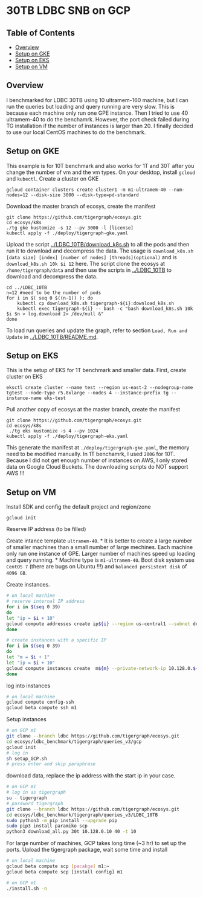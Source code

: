 # 30TB LDBC SNB on GCP
## Table of Contents
* [Overview](#Overview)
* [Setup on GKE](#Setup-on-GKE)
* [Setup on EKS](#Setup-on-EKS)
* [Setup on VM](#Setup-on-VM)

## Overview
I benchmarked for LDBC 30TB using 10 ultramem-160 machine, but I can run the queries but loading and query running are very slow. This is because each machine only run one GPE instance. Then I tried to use 40 ultramem-40 to do the benchamrk. However, the port check failed during TG installation if the number of instances is larger than 20. I finally decided to use our local CentOS machines to do the benchmark. 

## Setup on GKE
This example is for 10T benchmark and also works for 1T and 30T after you change the number of vm and the vm types.
On your desktop, install `gcloud` and `kubectl`. Create a cluster on GKE 
```
gcloud container clusters create cluster1 -m m1-ultramem-40 --num-nodes=12 --disk-size 3000 --disk-type=pd-standard
```

Download the master branch of ecosys, create the manifest 
```
git clone https://github.com/tigergraph/ecosys.git
cd ecosys/k8s
./tg gke kustomize -s 12 --pv 3000 -l [license]
kubectl apply -f ./deploy/tigergraph-gke.yaml
```
Upload the script [../LDBC_10TB/download_k8s.sh](../LDBC_10TB/download_k8s.sh) to all the pods and then run it to download and decompress the data. The usage is `download_k8s.sh [data size] [index] [number of nodes] [threads](optional)` and is `download_k8s.sh 10k $i 12` here. The script clone the ecosys at `/home/tigergraph/data` and then use the scripts in [../LDBC_10TB](../LDBC_10TB) to download and decompress the data.
```
cd ../LDBC_10TB
n=12 #need to be the number of pods
for i in $( seq 0 $((n-1)) ); do
    kubectl cp download_k8s.sh tigergraph-${i}:download_k8s.sh
    kubectl exec tigergraph-${i} -- bash -c "bash download_k8s.sh 10k $i $n > log.download 2> /dev/null &"  
done
```

To load run queries and update the graph, refer to section `Load, Run and Update` in [../LDBC_10TB/README.md](../LDBC_10TB/README.md).

## Setup on EKS
This is the setup of EKS for 1T benchmark and smaller data. First, create cluster on EKS 
```
eksctl create cluster --name test --region us-east-2 --nodegroup-name tgtest --node-type r5.8xlarge --nodes 4 --instance-prefix tg --instance-name eks-test 
```

Pull another copy of ecosys at the master branch, create the manifest 
```
git clone https://github.com/tigergraph/ecosys.git
cd ecosys/k8s
 ./tg eks kustomize -s 4 --pv 1024
kubectl apply -f ./deploy/tigergraph-eks.yaml
```
This generate the manifest at `./deploy/tigergraph-gke.yaml`, the memory need to be modified manually. In 1T benchamrk, I used `200G` for 10T. Because I did not get enough number of instances on AWS, I only stored data on Google Cloud Buckets. The downloading scripts do NOT support AWS !!!

## Setup on VM
Install SDK and config the default project and region/zone
```
gcloud init
```

Reserve IP address (to be filled)

Create intance template `ultramem-40`. * It is better to create a large number of smaller machines than a small number of large mechines. Each machine only run one instance of GPE. Larger number of machines speed up loading and query running. * 
Machine type is `m1-ultramem-40`. Boot disk system use `CentOS 7` (there are bugs on Ubuntu !!!) and `balanced persistent disk` of `4096 GB`. 

Create instances.
```sh
# on local machine
# reserve internal IP address 
for i in $(seq 0 39)
do
let "ip = $i + 10"
gcloud compute addresses create ip${i} --region us-central1 --subnet default  --addresses  10.128.0.${ip}
done

# create instances with a specific IP
for i in $(seq 0 39)
do
let "m = $i + 1"
let "ip = $i + 10"
gcloud compute instances create  m${m} --private-network-ip 10.128.0.${ip}  --source-instance-template ultramem-40
done
```

log into instances 
```sh
# on local machine
gcloud compute config-ssh
gcloud beta compute ssh m1
```

Setup instances 
```sh
# on GCP m1 
git clone --branch ldbc https://github.com/tigergraph/ecosys.git
cd ecosys/ldbc_benchmark/tigergraph/queries_v3/gcp
gcloud init 
# log in 
sh setup_GCP.sh 
# press enter and skip paraphrase
```

download data, replace the ip address with the start ip in your case.
```sh
# on GCP m1 
# log in as tigergraph
su - tigergraph 
# password tigergraph
git clone --branch ldbc https://github.com/tigergraph/ecosys.git
cd ecosys/ldbc_benchmark/tigergraph/queries_v3/LDBC_10TB
sudo python3 -m pip install --upgrade pip
sudo pip3 install paramiko scp
python3 download_all.py 30t 10.128.0.10 40 -t 10
```

For large number of machines, GCP takes long time (~3 hr) to set up the ports. Upload the tigergraph package, wait some time and install 
```sh
# on local machine
gcloud beta compute scp [pacakge] m1:~
gcloud beta compute scp [install config] m1

# on GCP m1 
./install.sh -n
```